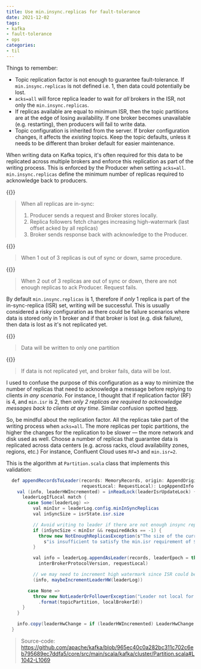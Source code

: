 ```yaml
---
title: Use min.insync.replicas for fault-tolerance
date: 2021-12-02
tags:
- kafka
- fault-tolerance
- ops
categories: 
- til
---
```


Things to remember:

- Topic replication factor is not enough to guarantee fault-tolerance. If `min.insync.replicas` is not defined i.e. 1, then data could potentially be lost.
- `acks=all` will force replica leader to wait for _all_ brokers in the ISR, not only the `min.insync.replicas`.
- If replicas available are equal to minimum ISR, then the topic partitions are at the edge of losing availability. If one broker becomes unavailable (e.g. restarting), then producers will fail to write data.
- Topic configuration is inherited from the server. If broker configuration changes, it affects the _existing_ topics. Keep the topic defaults, unless it needs to be different than broker default for easier maintenance.

<!--more-->

When writing data on Kafka topics, it's often required for this data to be replicated across multiple brokers and enforce this replication as part of the writing process.
This is enforced by the Producer when setting `acks=all`.
`min.insync.replicas` define the minimum number of replicas required to acknowledge back to producers.

{{<zoom-img src="minisr2-1.png">}}

> When all replicas are in-sync:
> 1. Producer sends a request and Broker stores locally.
> 2. Replica followers fetch changes increasing high-watermark (last offset acked by all replicas)
> 3. Broker sends response back with acknowledge to the Producer.

{{<zoom-img src="minisr2-2.png">}}

> When 1 out of 3 replicas is out of sync or down, same procedure.

{{<zoom-img src="minisr2-3.png">}}

> When 2 out of 3 replicas are out of sync or down, there are not enough replicas to ack Producer.
> Request fails.

By default `min.insync.replicas` is 1, therefore if _only_ 1 replica is part of the in-sync-replica (ISR) set, writing will be successful.
This is usually considered a risky configuration as there could be failure scenarios where data is stored only in 1 broker and if that broker is lost (e.g. disk failure), then data is lost as it's not replicated yet.

{{<zoom-img src="minisr1-1.png">}}

> Data will be written to only one partition

{{<zoom-img src="minisr1-2.png">}}

> If data is not replicated yet, and broker fails, data will be lost.

I used to confuse the purpose of this configuration as a way to minimize the number of replicas that need to acknowledge a message before replying to clients _in any scenario_.
For instance, I thought that if replication factor (RF) is 4, and `min.isr` is 2, then _only 2 replicas are required to acknowledge messages back to clients at any time_.
Similar confusion spotted [here](https://stackoverflow.com/questions/45778455/kafka-rack-id-and-min-in-sync-replicas#comment93887479_45783921).

So, be mindful about the replication factor. All the replicas take part of the writing process when `acks=all`. The more replicas per topic partitions, the higher the changes for the replication to be slower — the more network and disk used as well.
Choose a number of replicas that guarantee data is replicated across data centers (e.g. across racks, cloud availability zones, regions, etc.)
For instance, Confluent Cloud uses `RF=3` and `min.isr=2`.

This is the algorithm at `Partition.scala` class that implements this validation:

```java
  def appendRecordsToLeader(records: MemoryRecords, origin: AppendOrigin, requiredAcks: Int,
                            requestLocal: RequestLocal): LogAppendInfo = {
    val (info, leaderHWIncremented) = inReadLock(leaderIsrUpdateLock) {
      leaderLogIfLocal match {
        case Some(leaderLog) =>
          val minIsr = leaderLog.config.minInSyncReplicas
          val inSyncSize = isrState.isr.size

          // Avoid writing to leader if there are not enough insync replicas to make it safe
          if (inSyncSize < minIsr && requiredAcks == -1) {
            throw new NotEnoughReplicasException(s"The size of the current ISR ${isrState.isr} " +
              s"is insufficient to satisfy the min.isr requirement of $minIsr for partition $topicPartition")
          }

          val info = leaderLog.appendAsLeader(records, leaderEpoch = this.leaderEpoch, origin,
            interBrokerProtocolVersion, requestLocal)

          // we may need to increment high watermark since ISR could be down to 1
          (info, maybeIncrementLeaderHW(leaderLog))

        case None =>
          throw new NotLeaderOrFollowerException("Leader not local for partition %s on broker %d"
            .format(topicPartition, localBrokerId))
      }
    }

    info.copy(leaderHwChange = if (leaderHWIncremented) LeaderHwChange.Increased else LeaderHwChange.Same)
  }
```

> Source-code: https://github.com/apache/kafka/blob/965ec40c0a282bc311c702c6eb795689ec7ddfa5/core/src/main/scala/kafka/cluster/Partition.scala#L1042-L1069

